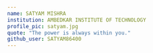 ```yaml
---
name: SATYAM MISHRA
institution: AMBEDKAR INSTITUTE OF TECHNOLOGY
profile_pic: satyam.jpg
quote: "The power is always within you."
github_user: SATYAM86400
---
```

